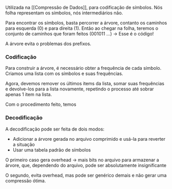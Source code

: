 
Utilizada na [[Compressão de Dados]], para codificação de símbolos.
Nós folha representam os símbolos, nós intermediários não.

Para encontrar os símbolos, basta percorrer a árvore, contanto os caminhos para esquerda (0) e para direita (1). Então ao chegar na folha, teremos o conjunto de caminhos que foram feitos (001011 ...) -> Esse é o código!

A árvore evita o problemas dos prefixos.


### Codificação
Para construir a árvore, é necessário obter a frequência de cada símbolo. Criamos uma lista com os símbolos e suas frequências.

Agora, devemos remover os últimos items da lista, somar suas frequências e devolve-los para a lista novamente, repetindo o processo até sobrar apenas 1 item na lista.

Com o procedimento feito, temos 

### Decodificação
A decodificação pode ser feita de dois modos:
- Adicionar a árvore gerada no arquivo comprimido e usá-la para reverter a situação
- Usar uma tabela padrão de símbolos

O primeiro caso gera overhead -> mais bits no arquivo para armazenar a árvore, que, dependendo do arquivo, pode ser absolutamente insignificante

O segundo, evita overhead, mas pode ser genérico demais e não gerar uma compressão ótima.